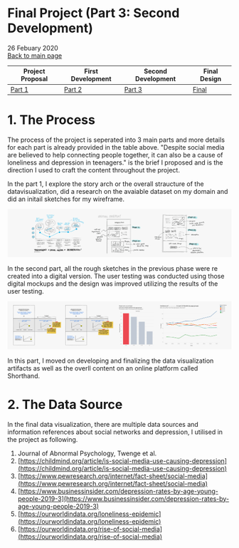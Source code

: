 # Final Project (Part 3: Second Development)
26 Febuary 2020
<br>
[Back to main page](/README.md)

| Project Proposal | First Development | Second Development|  Final Design |
| ------------- | ------------- | ------------- | ------------- |
| [Part 1](/FinalPart1.md) | [Part 2](/FinalPart2.md)  | [Part 3](/FinalPart3.md) |  [Final](https://carnegiemellon.shorthandstories.com/socialmedia-youth-and-depression/index.html) |

# 1. The Process

<p>
The process of the project is seperated into 3 main parts and more details for each part is already provided in the table above.  "Despite social media are believed to help connecting people together, it can also be a cause of loneliness and depression in teenagers." is the brief I proposed and is the direction I used to craft the content throughout the project.  
</p>
<p>
In the part 1, I explore the story arch or the overall straucture of the datavisualization, did a research on the avaiable dataset on my domain and did an initail sketches for my wireframe.
</p>

![Screenshot](part1_illus.jpg)

<p>
In the second part, all the rough sketches in the previous phase were re created into a digital version.  The user testing was conducted using those digital mockups and the design was improved utilizing the results of the user testing.
</p>

![Screenshot](part2_illus.jpg)

<p>
In this part, I moved on developing and finalizing the data visualization artifacts as well as the overll content on an online platform called Shorthand.
</p>

# 2. The Data Source

<p>
In the final data visualization, there are multiple data sources and information references about social networks and depression, I utilised in the project as following.
</p>

1. Journal of Abnormal Psychology, Twenge et al.<br>
2. [https://childmind.org/article/is-social-media-use-causing-depression](https://childmind.org/article/is-social-media-use-causing-depression) <br>
3. [https://www.pewresearch.org/internet/fact-sheet/social-media](https://www.pewresearch.org/internet/fact-sheet/social-media) <br>
4. [https://www.businessinsider.com/depression-rates-by-age-young-people-2019-3](https://www.businessinsider.com/depression-rates-by-age-young-people-2019-3) <br>
5. [https://ourworldindata.org/loneliness-epidemic](https://ourworldindata.org/loneliness-epidemic) <br>
6. [https://ourworldindata.org/rise-of-social-media](https://ourworldindata.org/rise-of-social-media) <br>
